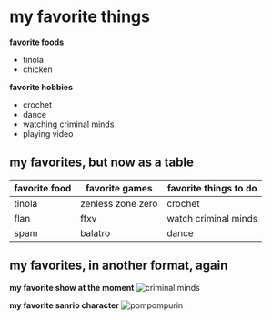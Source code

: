 # my favorite things

**favorite foods**
- tinola
- chicken 

**favorite hobbies**
- crochet
- dance
- watching criminal minds
- playing video

## my favorites, but now as a table
| **favorite food** | **favorite games** | **favorite things to do** | 
| ----------------- | ------------------ | --------------------------| 
| tinola | zenless zone zero | crochet | 
| flan | ffxv | watch criminal minds | 
| spam | balatro | dance | 

## my favorites, in another format, again
**my favorite show at the moment**
![criminal minds](https://www.serienjunkies.de/assets/images/33/73/33073732-serienposter-von-criminal-minds-cbs-3zfe.jpg)

**my favorite sanrio character**
![pompompurin](https://static.wikia.nocookie.net/hellokitty/images/3/30/Sanrio_Characters_Pompompurin_Image006.png/revision/latest/scale-to-width-down/250?cb=20170401200050)